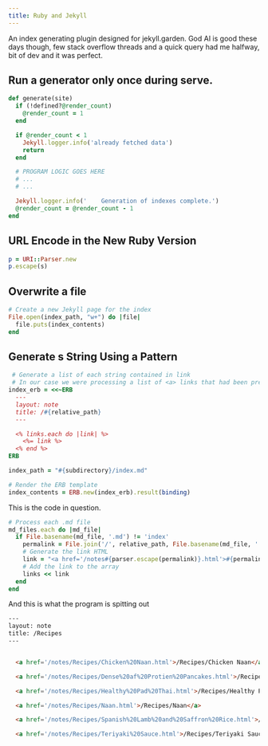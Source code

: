 ```yaml
---
title: Ruby and Jekyll
---
```


An index generating plugin designed for jekyll.garden. God AI is good these days though, few stack overflow threads and a quick query had me halfway, bit of dev and it was perfect.

## Run a generator only once during serve.

```ruby
def generate(site)
  if (!defined?@render_count)
    @render_count = 1
  end

  if @render_count < 1
    Jekyll.logger.info('already fetched data')
    return
  end

  # PROGRAM LOGIC GOES HERE
  # ...
  # ...

  Jekyll.logger.info('    Generation of indexes complete.')
  @render_count = @render_count - 1
end
```

## URL Encode in the New Ruby Version
```ruby
p = URI::Parser.new
p.escape(s)
```

## Overwrite a file
```ruby
# Create a new Jekyll page for the index
File.open(index_path, "w+") do |file|
  file.puts(index_contents)
end
```

## Generate s String Using a Pattern
```ruby
 # Generate a list of each string contained in link
 # In our case we were processing a list of <a> links that had been pre-built from the files in a dir.
index_erb = <<~ERB
  ---
  layout: note
  title: /#{relative_path}
  ---

  <% links.each do |link| %>
    <%= link %>
  <% end %>
ERB

index_path = "#{subdirectory}/index.md"

# Render the ERB template
index_contents = ERB.new(index_erb).result(binding)
```

This is the code in question.
```ruby
# Process each .md file
md_files.each do |md_file|
  if File.basename(md_file, '.md') != 'index'
    permalink = File.join('/', relative_path, File.basename(md_file, '.md'))
    # Generate the link HTML
    link = "<a href='/notes#{parser.escape(permalink)}.html'>#{permalink}</a>"
    # Add the link to the array
    links << link
  end
end
```

And this is what the program is spitting out

```html
---
layout: note
title: /Recipes
---


  <a href='/notes/Recipes/Chicken%20Naan.html'>/Recipes/Chicken Naan</a>

  <a href='/notes/Recipes/Dense%20af%20Protien%20Pancakes.html'>/Recipes/Dense af Protien Pancakes</a>

  <a href='/notes/Recipes/Healthy%20Pad%20Thai.html'>/Recipes/Healthy Pad Thai</a>

  <a href='/notes/Recipes/Naan.html'>/Recipes/Naan</a>

  <a href='/notes/Recipes/Spanish%20Lamb%20and%20Saffron%20Rice.html'>/Recipes/Spanish Lamb and Saffron Rice</a>

  <a href='/notes/Recipes/Teriyaki%20Sauce.html'>/Recipes/Teriyaki Sauce</a>
```
